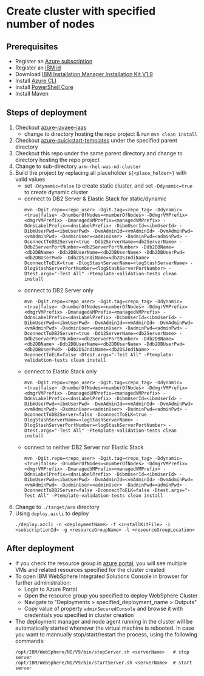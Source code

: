 # Create cluster with specified number of nodes

## Prerequisites
 - Register an [Azure subscription](https://azure.microsoft.com/en-us/)
 - Register an [IBM id](https://idaas.iam.ibm.com/idaas/mtfim/sps/authsvc?PolicyId=urn:ibm:security:authentication:asf:basicldapuser)
 - Download [IBM Installation Manager Installation Kit V1.9](https://www-945.ibm.com/support/fixcentral/swg/downloadFixes?parent=ibm%7ERational&product=ibm/Rational/IBM+Installation+Manager&release=1.9.0.0&platform=Linux&function=fixId&fixids=1.9.0.0-IBMIM-LINUX-X86_64-20190715_0328&useReleaseAsTarget=true&includeRequisites=1&includeSupersedes=0&downloadMethod=http)
 - Install [Azure CLI](https://docs.microsoft.com/en-us/cli/azure/install-azure-cli?view=azure-cli-latest)
 - Install [PowerShell Core](https://docs.microsoft.com/en-us/powershell/scripting/install/installing-powershell-core-on-linux?view=powershell-6)
 - Install Maven

 ## Steps of deployment
 1. Checkout [azure-javaee-iaas](https://github.com/Azure/azure-javaee-iaas)
    - change to directory hosting the repo project & run `mvn clean install`
 2. Checkout [azure-quickstart-templates](https://github.com/Azure/azure-quickstart-templates) under the specified parent directory
 3. Checkout this repo under the same parent directory and change to directory hosting the repo project
 4. Change to sub-directory `arm-rhel-was-nd-cluster`
 5. Build the project by replacing all placeholder `${<place_holder>}` with valid values
    - set `-Ddynamic=false` to create static cluster, and set `-Ddynamic=true` to create dynamic cluster
    - connect to DB2 Server & Elastic Stack for static/dynamic 
      ```
      mvn -Dgit.repo=<repo_user> -Dgit.tag=<repo_tag> -Ddynamic=<true|false> -DnumberOfNodes=<numberOfNodes> -DdmgrVMPrefix=<dmgrVMPrefix> -DmanagedVMPrefix=<managedVMPrefix> -DdnsLabelPrefix=<dnsLabelPrefix> -DibmUserId=<ibmUserId> -DibmUserPwd=<ibmUserPwd> -DvmAdminId=<vmAdminId> -DvmAdminPwd=<vmAdminPwd> -DadminUser=<adminUser> -DadminPwd=<adminPwd> -DconnectToDB2Server=true -Ddb2ServerName=<db2ServerName> -Ddb2ServerPortNumber=<db2ServerPortNumber> -Ddb2DBName=<db2DBName> -Ddb2DBUserName=<db2DBUserName> -Ddb2DBUserPwd=<db2DBUserPwd> -Ddb2DSJndiName=<db2DSJndiName> -DconnectToELK=true -DlogStashServerName=<logStashServerName> -DlogStashServerPortNumber=<logStashServerPortNumber> -Dtest.args="-Test All" -Ptemplate-validation-tests clean install
      ```
    - connect to DB2 Server only
      ```
      mvn -Dgit.repo=<repo_user> -Dgit.tag=<repo_tag> -Ddynamic=<true|false> -DnumberOfNodes=<numberOfNodes> -DdmgrVMPrefix=<dmgrVMPrefix> -DmanagedVMPrefix=<managedVMPrefix> -DdnsLabelPrefix=<dnsLabelPrefix> -DibmUserId=<ibmUserId> -DibmUserPwd=<ibmUserPwd> -DvmAdminId=<vmAdminId> -DvmAdminPwd=<vmAdminPwd> -DadminUser=<adminUser> -DadminPwd=<adminPwd> -DconnectToDB2Server=true -Ddb2ServerName=<db2ServerName> -Ddb2ServerPortNumber=<db2ServerPortNumber> -Ddb2DBName=<db2DBName> -Ddb2DBUserName=<db2DBUserName> -Ddb2DBUserPwd=<db2DBUserPwd> -Ddb2DSJndiName=<db2DSJndiName> -DconnectToELK=false -Dtest.args="-Test All" -Ptemplate-validation-tests clean install
      ```
    - connect to Elastic Stack only 
      ```
      mvn -Dgit.repo=<repo_user> -Dgit.tag=<repo_tag> -Ddynamic=<true|false> -DnumberOfNodes=<numberOfNodes> -DdmgrVMPrefix=<dmgrVMPrefix> -DmanagedVMPrefix=<managedVMPrefix> -DdnsLabelPrefix=<dnsLabelPrefix> -DibmUserId=<ibmUserId> -DibmUserPwd=<ibmUserPwd> -DvmAdminId=<vmAdminId> -DvmAdminPwd=<vmAdminPwd> -DadminUser=<adminUser> -DadminPwd=<adminPwd> -DconnectToDB2Server=false -DconnectToELK=true -DlogStashServerName=<logStashServerName> -DlogStashServerPortNumber=<logStashServerPortNumber> -Dtest.args="-Test All" -Ptemplate-validation-tests clean install
      ```
    - connect to neither DB2 Server nor Elastic Stack 
      ```
      mvn -Dgit.repo=<repo_user> -Dgit.tag=<repo_tag> -Ddynamic=<true|false> -DnumberOfNodes=<numberOfNodes> -DdmgrVMPrefix=<dmgrVMPrefix> -DmanagedVMPrefix=<managedVMPrefix> -DdnsLabelPrefix=<dnsLabelPrefix> -DibmUserId=<ibmUserId> -DibmUserPwd=<ibmUserPwd> -DvmAdminId=<vmAdminId> -DvmAdminPwd=<vmAdminPwd> -DadminUser=<adminUser> -DadminPwd=<adminPwd> -DconnectToDB2Server=false -DconnectToELK=false -Dtest.args="-Test All" -Ptemplate-validation-tests clean install
      ```
 6. Change to `./target/arm` directory
 7. Using `deploy.azcli` to deploy
    ```
    ./deploy.azcli -n <deploymentName> -f <installKitFile> -i <subscriptionId> -g <resourceGroupName> -l <resourceGroupLocation>
    ```

## After deployment
- If you check the resource group in [azure portal](https://portal.azure.com/), you will see multiple VMs and related resources specified for the cluster created
- To open IBM WebSphere Integrated Solutions Console in browser for further administration:
  - Login to Azure Portal
  - Open the resource group you specified to deploy WebSphere Cluster
  - Navigate to "Deployments > specified_deployment_name > Outputs"
  - Copy value of property `adminSecuredConsole` and browse it with credentials you specified in cluster creation
- The deployment manager and node agent running in the cluster will be automatically started whenever the virtual machine is rebooted. In case you want to mannually stop/start/restart the process, using the following commands:
  ```
  /opt/IBM/WebSphere/ND/V9/bin/stopServer.sh <serverName>   # stop server
  /opt/IBM/WebSphere/ND/V9/bin/startServer.sh <serverName>  # start server
  ```

